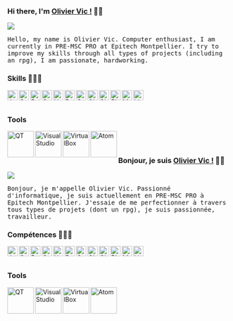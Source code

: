 ### Hi there, I'm [Olivier Vic !](https://github.com/OlivierVic) 👋🏽
<a href="https://www.linkedin.com/in/olivier-vic-94962a173/" target="_blank"><img src="https://img.shields.io/badge/linkedin-%230077B5.svg?&style=for-the-badge&logo=linkedin&logoColor=white"/></a>

<p aling="left"><samp>
Hello, my name is Olivier Vic. Computer enthusiast, I am currently in PRE-MSC PRO at Epitech Montpellier. I try to improve my skills through all types of projects (including an rpg), I am passionate, hardworking.
</samp></p>

### Skills 🧑🏾‍💻

<img align="left" alt="JavaScript" width="23px" src="https://www.vectorlogo.zone/logos/javascript/javascript-icon.svg" />
<img align="left" alt="C++" width="23px" src="https://upload.wikimedia.org/wikipedia/commons/thumb/1/18/ISO_C%2B%2B_Logo.svg/612px-ISO_C%2B%2B_Logo.svg.png" />
<img align="left" alt="Python" width="23px" src="https://www.vectorlogo.zone/logos/python/python-icon.svg" />
<img align="left" alt="C" width="23px" src="https://cdn.jsdelivr.net/npm/simple-icons@3.2.0/icons/c.svg" />
<img align="left" alt="HTML" width="23px" src="https://www.vectorlogo.zone/logos/w3_html5/w3_html5-icon.svg" />
<img align="left" alt="PHP" width="23px" src="https://www.vectorlogo.zone/logos/php/php-ar21.svg" />
<img align="left" alt="CSS" width="23px" src="https://cdn.jsdelivr.net/npm/simple-icons@3.2.0/icons/css3.svg" />
<img align="left" alt="GitHub" width="23px" src="https://cdn.jsdelivr.net/npm/simple-icons@3.2.0/icons/github.svg" />
<img align="left" alt="Git" width="23px" src="https://www.vectorlogo.zone/logos/git-scm/git-scm-icon.svg" />
<img align="left" alt="PhpMyAdmin" width="23px" src="https://www.vectorlogo.zone/logos/phpmyadmin/phpmyadmin-ar21.svg" />
<img align="left" alt="MySQL" width="23px" src="https://cdn.jsdelivr.net/npm/simple-icons@3.2.0/icons/mysql.svg" />
<img align="left" alt="Linux" width="23px" src="https://www.vectorlogo.zone/logos/linux/linux-icon.svg" />
<br>
<br>

### Tools

<img align="left" alt="QT" width="60px" src="https://www.vectorlogo.zone/logos/qtio/qtio-ar21.svg" />
<img align="left" alt="Visual Studio" width="60px" src="https://www.vectorlogo.zone/logos/visualstudio_code/visualstudio_code-ar21.svg" />
<img align="left" alt="VirtualBox" width="60px" src="https://www.vectorlogo.zone/logos/virtualbox/virtualbox-ar21.svg" />
<img align="left" alt="Atom" width="60px" src="https://www.vectorlogo.zone/logos/atom_io/atom_io-ar21.svg" />
<br>
<br>

### Bonjour, je suis [Olivier Vic !](https://github.com/OlivierVic) 👋🏽
<a href="https://www.linkedin.com/in/olivier-vic-94962a173/" target="_blank"><img src="https://img.shields.io/badge/linkedin-%230077B5.svg?&style=for-the-badge&logo=linkedin&logoColor=white"/></a>

<p aling="left"><samp>
Bonjour, je m'appelle Olivier Vic. Passionné d'informatique, je suis actuellement en PRE-MSC PRO à Epitech Montpellier. J'essaie de me perfectionner à travers tous types de projets (dont un rpg), je suis passionnée, travailleur.
</samp></p>

### Compétences 🧑🏾‍💻

<img align="left" alt="JavaScript" width="23px" src="https://www.vectorlogo.zone/logos/javascript/javascript-icon.svg" />
<img align="left" alt="C++" width="23px" src="https://upload.wikimedia.org/wikipedia/commons/thumb/1/18/ISO_C%2B%2B_Logo.svg/612px-ISO_C%2B%2B_Logo.svg.png" />
<img align="left" alt="Python" width="23px" src="https://www.vectorlogo.zone/logos/python/python-icon.svg" />
<img align="left" alt="C" width="23px" src="https://cdn.jsdelivr.net/npm/simple-icons@3.2.0/icons/c.svg" />
<img align="left" alt="HTML" width="23px" src="https://www.vectorlogo.zone/logos/w3_html5/w3_html5-icon.svg" />
<img align="left" alt="PHP" width="23px" src="https://www.vectorlogo.zone/logos/php/php-ar21.svg" />
<img align="left" alt="CSS" width="23px" src="https://cdn.jsdelivr.net/npm/simple-icons@3.2.0/icons/css3.svg" />
<img align="left" alt="GitHub" width="23px" src="https://cdn.jsdelivr.net/npm/simple-icons@3.2.0/icons/github.svg" />
<img align="left" alt="Git" width="23px" src="https://www.vectorlogo.zone/logos/git-scm/git-scm-icon.svg" />
<img align="left" alt="PhpMyAdmin" width="23px" src="https://www.vectorlogo.zone/logos/phpmyadmin/phpmyadmin-ar21.svg" />
<img align="left" alt="MySQL" width="23px" src="https://cdn.jsdelivr.net/npm/simple-icons@3.2.0/icons/mysql.svg" />
<img align="left" alt="Linux" width="23px" src="https://www.vectorlogo.zone/logos/linux/linux-icon.svg" />
<br>
<br>

### Tools

<img align="left" alt="QT" width="60px" src="https://www.vectorlogo.zone/logos/qtio/qtio-ar21.svg" />
<img align="left" alt="Visual Studio" width="60px" src="https://www.vectorlogo.zone/logos/visualstudio_code/visualstudio_code-ar21.svg" />
<img align="left" alt="VirtualBox" width="60px" src="https://www.vectorlogo.zone/logos/virtualbox/virtualbox-ar21.svg" />
<img align="left" alt="Atom" width="60px" src="https://www.vectorlogo.zone/logos/atom_io/atom_io-ar21.svg" />
